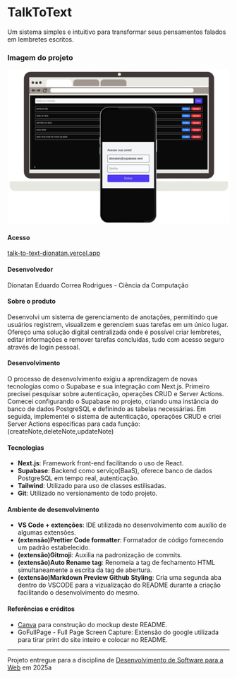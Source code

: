 # TalkToText
 Um sistema simples e intuitivo para transformar seus pensamentos falados em lembretes escritos.

### Imagem do projeto
<img src="public/project-view.png"/>

#### Acesso
[talk-to-text-dionatan.vercel.app](https://talk-to-text-dionatan.vercel.app/login)

#### Desenvolvedor
Dionatan Eduardo Correa Rodrigues - Ciência da Computação

#### Sobre o produto

Desenvolvi um sistema de gerenciamento de anotações, permitindo que usuários registrem, visualizem e gerenciem suas tarefas em um único lugar. Ofereço uma solução digital centralizada onde é possível criar lembretes, editar informações e remover tarefas concluídas, tudo com acesso seguro através de login pessoal.


#### Desenvolvimento

O processo de desenvolvimento exigiu a aprendizagem de novas tecnologias como o Supabase e sua integração com Next.js. Primeiro precisei pesquisar sobre autenticação, operações CRUD e Server Actions. Comecei configurando o Supabase no projeto, criando uma instância do banco de dados PostgreSQL e definindo as tabelas necessárias. Em seguida, implementei o sistema de autenticação, operações CRUD e criei Server Actions específicas para cada função: (createNote,deleteNote,updateNote)

#### Tecnologias

- **Next.js**: Framework front-end facilitando o uso de React.
- **Supabase**:  Backend como serviço(BaaS), oferece banco de dados PostgreSQL em tempo real, autenticação.
- **Tailwind**: Utilizado para uso de classes  estilisadas.
- **Git**: Utilizado no versionamento de todo projeto.

#### Ambiente de desenvolvimento

- **VS Code + extenções**: IDE utilizada no desenvolvimento com auxílio de algumas extensões.
- **(extensão)Prettier Code formatter**: Formatador de código fornecendo um padrão estabelecido.
- **(extensão)Gitmoji**: Auxilia na padronização de commits.
- **(extensão)Auto Rename tag**: Renomeia a tag de fechamento HTML simultaneamente a escrita da tag de abertura.
- **(extensão)Markdown Preview Github Styling**: Cria uma segunda aba dentro do VSCODE para a vizualização do README durante a criação facilitando o desenvolvimento do mesmo.

#### Referências e créditos

- [Canva](https://www.canva.com/) para construção do mockup deste README.
- GoFullPage - Full Page Screen Capture: Extensão do google utilizada para tirar print do site inteiro e colocar no README.

---
Projeto entregue para a disciplina de [Desenvolvimento de Software para a Web](http://github.com/andreainfufsm/elc1090-2025a) em 2025a